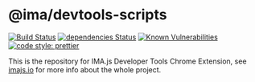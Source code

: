 # @ima/devtools-scripts

[![Build Status](https://travis-ci.org/seznam/ima.svg?branch=master)](https://travis-ci.org/seznam/ima) [![dependencies Status](https://david-dm.org/seznam/ima/status.svg)](https://david-dm.org/seznam/ima)
[![Known Vulnerabilities](https://snyk.io/test/npm/ima/badge.svg)](https://snyk.io/test/npm/ima)
[![code style: prettier](https://img.shields.io/badge/code_style-prettier-ff69b4.svg?style=flat-square)](https://github.com/prettier/prettier)

This is the repository for IMA.js Developer Tools Chrome Extension, see [imajs.io](https://imajs.io/) for more info about the whole project.
